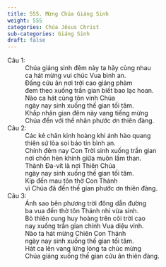 ```yaml
---
title: 555. Mừng Chúa Giáng Sinh
weight: 555
categories: Chúa Jêsus Christ
sub-categories: Giáng Sinh
draft: false
---
```

<dl><dt>Câu 1:</dt><dd data-verse="1">Chúa giáng sinh đêm này ta hãy cùng nhau <br/>ca hát mừng vui chúc Vua bình an. <br/>Đấng cứu ân nơi trời cao giáng phàm <br/>đem theo xuống trần gian biết bao lạc hoan. <br/>Nào ca hát cùng tôn vinh Chúa <br/>ngày nay sinh xuống thế gian tối tăm. <br/>Khắp nhân gian đêm này vang tiếng mừng <br/>Chúa đến với thế nhân phước ơn thiên đàng. </dd><dt>Câu 2:</dt><dd data-verse="2">Các kẻ chăn kinh hoàng khi ánh hào quang <br/>thiên sứ lòa soi báo tin bình an. <br/>Chính đêm nay Con Trời sinh xuống trần gian <br/>nơi chốn hèn khinh giữa muôn lầm than. <br/>Thành Đa-vít là nơi Thiên Chúa <br/>ngày nay sinh xuống thế gian tối tăm. <br/>Kíp đến mau tôn thờ Con Thánh <br/>vì Chúa đã đến thế gian phước ơn thiên đàng. </dd><dt>Câu 3:</dt><dd data-verse="3">Ánh sao bên phương trời đông dẫn đường <br/>ba vua đến thờ tôn Thánh nhi vừa sinh. <br/>Bỏ thiên cung huy hoàng trên cõi trời cao <br/>nay xuống trần gian chính Vua diệu vinh. <br/>Nào ta hát mừng Chiên Con Thánh <br/>ngày nay sinh xuống thế gian tối tăm. <br/>Hát ca lên vang lừng lòng ta chúc mừng <br/>Chúa giáng xuống thế gian cứu ân thiên đàng. </dd></dl>